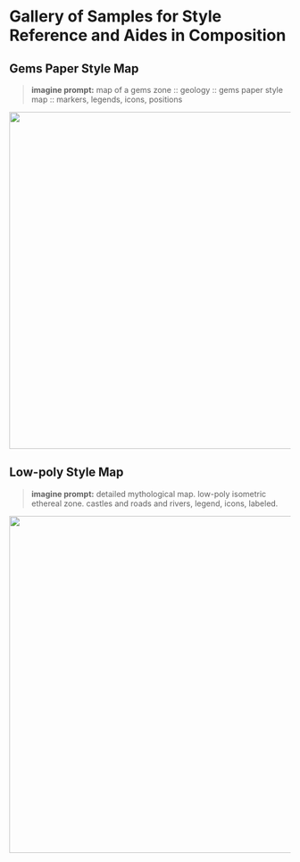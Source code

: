 # Gallery of Samples for Style Reference and Aides in Composition


## Gems Paper Style Map

> **imagine prompt:** map of a gems zone :: geology :: gems paper style map :: markers, legends, icons, positions

<img src="https://media.discordapp.net/attachments/1045477388114460703/1046868117235716227/jeet.dh_map_of_a_gems_zone_ef8fb36c-fc74-4684-8a6e-b4c5d79cbc0a.png"  height=603>

## Low-poly Style Map
> **imagine prompt:** detailed mythological map. low-poly isometric ethereal zone. castles and roads and rivers, legend, icons, labeled.

<img src="https://cdn.midjourney.com/ffce6b83-684b-446f-8de9-979b7a90c073/grid_0.png" height=603 />
